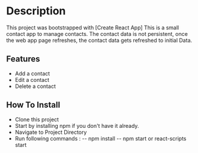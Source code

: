 # Description
This project was bootstrapped with [Create React App]
This is a small contact app to manage contacts.
The contact data is not persistent, once the web app page refreshes, the contact data gets refreshed to initial Data.

## Features
- Add a contact
- Edit a contact
- Delete a contact

## How To Install
- Clone this project
- Start by installing npm if you don't have it already.
- Navigate to Project Directory
- Run following commands : 
-- npm install
-- npm start or react-scripts start
